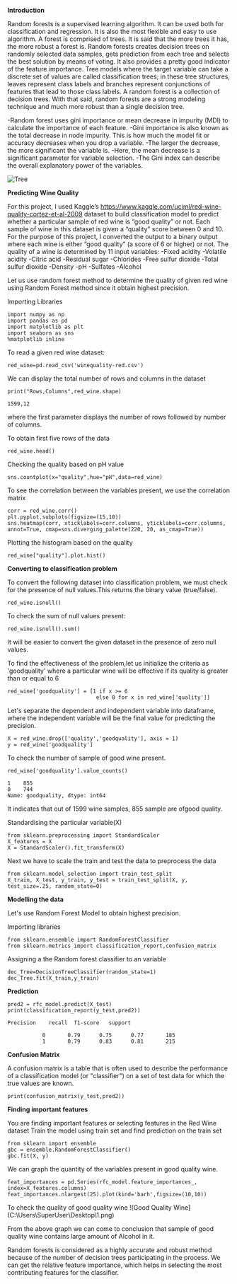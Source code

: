 **Introduction**

  Random forests is a supervised learning algorithm. It can be used both for classification and regression. It is also the most flexible and easy to use algorithm. A forest is comprised of trees. It is said that the more trees it has, the more robust a forest is. Random forests creates decision trees on randomly selected data samples, gets prediction from each tree and selects the best solution by means of voting. It also provides a pretty good indicator of the feature importance.
   Tree models where the target variable can take a discrete set of values are called classification trees; in these tree structures, leaves represent class labels and branches represent conjunctions of features that lead to those class labels. A random forest is a collection of decision trees. With that said, random forests are a strong modeling technique and much more robust than a single decision tree.

-Random forest uses gini importance or mean decrease in impurity (MDI) to calculate the importance of each feature. 
-Gini importance is also known as the total decrease in node impurity. This is how much the model fit or accuracy decreases when you drop a variable. 
-The larger the decrease, the more significant the variable is. 
-Here, the mean decrease is a significant parameter for variable selection. 
 -The Gini index can describe the overall explanatory power of the variables.
 
 ![Tree](https://www.google.com/search?q=random+forest+tree&sxsrf=ALeKk02x3S9ajxNKa5WOht0ASkfkNRNEsQ:1594874181158&source=lnms&tbm=isch&sa=X&ved=2ahUKEwjd552o-dDqAhVYwjgGHfckBXAQ_AUoAXoECA8QAw&biw=1366&bih=625#imgrc=VoADrlymx-DPaM)
 
**Predicting Wine Quality**
 
  For this project, I used Kaggle’s https://www.kaggle.com/uciml/red-wine-quality-cortez-et-al-2009 dataset to build  classification model to predict whether a particular sample of red wine is “good quality” or not. Each sample of wine in this dataset is given a “quality” score between 0 and 10. For the purpose of this project, I converted the output to a binary output where each wine is either “good quality” (a score of 6 or higher) or not. The quality of a wine is determined by 11 input variables:
 -Fixed acidity
 -Volatile acidity
 -Citric acid
 -Residual sugar
 -Chlorides
 -Free sulfur dioxide
 -Total sulfur dioxide
 -Density
 -pH
 -Sulfates
 -Alcohol
 
 Let us use random forest method to determine the quality of given red wine using Random Forest method since it obtain highest precision.
 
 Importing Libraries
 ```
import numpy as np
import pandas as pd
import matplotlib as plt
import seaborn as sns
%matplotlib inline
```

To read a given red wine dataset:
```
red_wine=pd.read_csv('winequality-red.csv')
```

We can display the total number of rows and columns in the dataset
```
print("Rows,Columns",red_wine.shape)
```
```
1599,12
```

where the first parameter displays the number of rows followed by number of columns.

To obtain first five rows of the data
```
red_wine.head()
```

Checking the quality based on pH value
```
sns.countplot(x="quality",hue="pH",data=red_wine)
```

To see the correlation between the variables present, we use the correlation matrix
```
corr = red_wine.corr()
plt.pyplot.subplots(figsize=(15,10))
sns.heatmap(corr, xticklabels=corr.columns, yticklabels=corr.columns, annot=True, cmap=sns.diverging_palette(220, 20, as_cmap=True))
```

Plotting the histogram based on the quality
```
red_wine["quality"].plot.hist()
```

**Converting to classification problem**

To convert the following dataset into classification problem, we must check for the presence of null values.This returns the binary value (true/false).
```
red_wine.isnull()
```

To check the sum of null values present:
```
red_wine.isnull().sum()
```
It will be easier to convert the given dataset in the presence of zero null values.


To find the effectiveness of the problem,let us initialize the criteria as 'goodquality' where a particular wine will be effective if its quality is greater than or equal to 6
```
red_wine['goodquality'] = [1 if x >= 6 
                            else 0 for x in red_wine['quality']]
```

Let's separate the dependent and independent variable into dataframe, where the independent variable will be the final value for predicting the precision.
```
X = red_wine.drop(['quality','goodquality'], axis = 1)
y = red_wine['goodquality']
```

To check the number of sample of good wine present.
```
red_wine['goodquality'].value_counts()

1    855
0    744
Name: goodquality, dtype: int64
```
It indicates that out of 1599 wine samples, 855 sample are ofgood quality. 

Standardising the particular variable(X)
```
from sklearn.preprocessing import StandardScaler
X_features = X
X = StandardScaler().fit_transform(X)
```
Next we have to scale the train and test the data to preprocess the data
```
from sklearn.model_selection import train_test_split
X_train, X_test, y_train, y_test = train_test_split(X, y, test_size=.25, random_state=0)
```

**Modelling the data**

Let's use Random Forest Model to obtain highest precision.

Importing libraries
```
from sklearn.ensemble import RandomForestClassifier
from sklearn.metrics import classification_report,confusion_matrix
```

Assigning a the Random forest classifier to an variable
```
dec_Tree=DecisionTreeClassifier(random_state=1)
dec_Tree.fit(X_train,y_train)
```

**Prediction**
```
pred2 = rfc_model.predict(X_test)
print(classification_report(y_test,pred2))

Precision    recall  f1-score   support

           0       0.79      0.75      0.77       185
           1       0.79      0.83      0.81       215
```

**Confusion Matrix**

A confusion matrix is a table that is often used to describe the performance of a classification model (or "classifier") on a set of test data for which the true values are known.
```
print(confusion_matrix(y_test,pred2))
```

**Finding important features**

You are finding important features or selecting features in the Red Wine dataset
Train the model using train set and find prediction on the train set
```
from sklearn import ensemble
gbc = ensemble.RandomForestClassifier()
gbc.fit(X, y)
```

We can graph the quantity of the variables present in good quality wine.
```
feat_importances = pd.Series(rfc_model.feature_importances_, index=X_features.columns)
feat_importances.nlargest(25).plot(kind='barh',figsize=(10,10))
```

To check the quality of good quality wine
![Good Quality Wine]
(C:\Users\SuperUser\Desktop\1.png)

From the above graph we can come to conclusion that sample of good quality wine contains large amount of Alcohol in it.


Random forests is considered as a highly accurate and robust method because of the number of decision trees participating in the process.
We can get the relative feature importance, which helps in selecting the most contributing features for the classifier.

